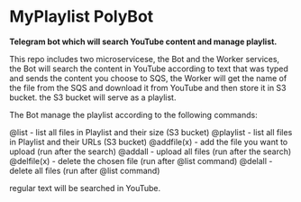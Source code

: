 # MyPlaylist PolyBot

**Telegram bot which will search YouTube content and manage playlist.**

This repo includes two microservicese, the Bot and the Worker services,
the Bot will search the content in YouTube according to text that was typed and sends the content you choose to SQS,
the Worker will get the name of the file from the SQS and download it from YouTube and then store it in S3 bucket.
the S3 bucket will serve as a playlist.

The Bot manage the playlist according to the following commands:

@list - list all files in Playlist and their size (S3 bucket)
@playlist - list all files in Playlist and their URLs (S3 bucket)
@addfile(x) - add the file you want to upload (run after the search)
@addall - upload all files (run after the search)
@delfile(x) - delete the chosen file (run after @list command)
@delall - delete all files (run after @list command)

regular text will be searched in YouTube. 